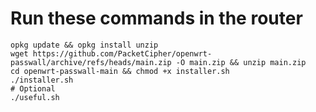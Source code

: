 # Run these commands in the router
```
opkg update && opkg install unzip
wget https://github.com/PacketCipher/openwrt-passwall/archive/refs/heads/main.zip -O main.zip && unzip main.zip
cd openwrt-passwall-main && chmod +x installer.sh
./installer.sh
# Optional
./useful.sh
```